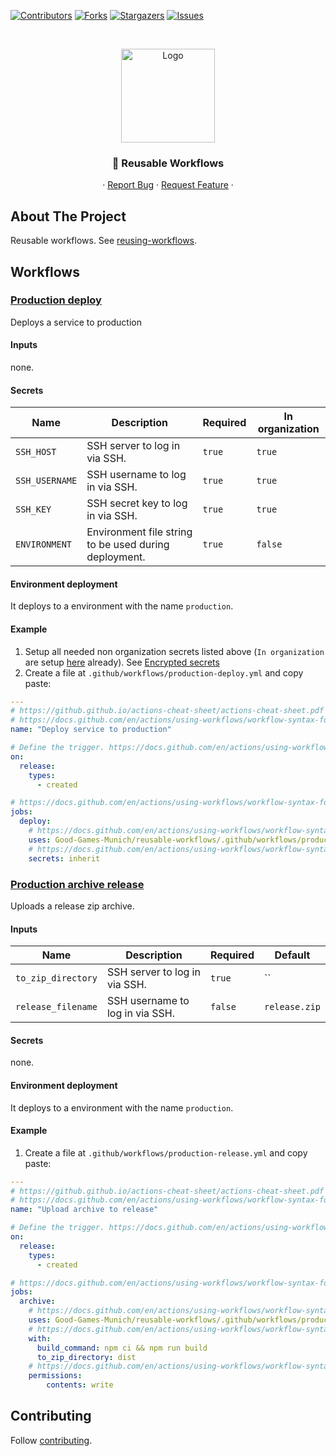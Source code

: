 [![Contributors][contributors-shield]][contributors-url]
[![Forks][forks-shield]][forks-url]
[![Stargazers][stars-shield]][stars-url]
[![Issues][issues-shield]][issues-url]

<!-- PROJECT HEADER -->
<br />
<p align="center">
  <!-- https://github.com/stefanjudis/github-light-dark-image-example -->
  <picture>
    <source media="(prefers-color-scheme: dark)" srcset="https://raw.github.com/Good-Games-Munich/assets/main/logos/GGM_logo_white.png">
    <img alt="Logo" src="https://raw.github.com/Good-Games-Munich/assets/main/logos/GGM_logo_black.png" height="150">
  </picture>

  <h3 align="center">🏃 Reusable Workflows</h3>

  <p align="center">
    ·
    <a href="https://github.com/Good-Games-Munich/reusable-workflows/issues">Report Bug</a>
    ·
    <a href="https://github.com/Good-Games-Munich/reusable-workflows/issues">Request Feature</a>
    ·
  </p>
</p>

<!-- ABOUT THE PROJECT -->

## About The Project

Reusable workflows. See [reusing-workflows](https://docs.github.com/en/actions/using-workflows/reusing-workflows).

## Workflows

### [Production deploy](.github/workflows/production-deploy.yml)

Deploys a service to production

#### Inputs

none.

#### Secrets

| Name           | Description                                           | Required | In organization |
| -------------- | ----------------------------------------------------- | -------- | --------------- |
| `SSH_HOST`     | SSH server to log in via SSH.                         | `true`   | `true`          |
| `SSH_USERNAME` | SSH username to log in via SSH.                       | `true`   | `true`          |
| `SSH_KEY`      | SSH secret key to log in via SSH.                     | `true`   | `true`          |
| `ENVIRONMENT`  | Environment file string to be used during deployment. | `true`   | `false`         |

#### Environment deployment

It deploys to a environment with the name `production`.

#### Example

1. Setup all needed non organization secrets listed above (`In organization` are setup [here](https://github.com/organizations/Good-Games-Munich/settings/secrets/actions) already). See [Encrypted secrets](https://docs.github.com/en/actions/security-guides/encrypted-secrets)
2. Create a file at `.github/workflows/production-deploy.yml` and copy paste:

```yaml
---
# https://github.github.io/actions-cheat-sheet/actions-cheat-sheet.pdf
# https://docs.github.com/en/actions/using-workflows/workflow-syntax-for-github-actions#name
name: "Deploy service to production"

# Define the trigger. https://docs.github.com/en/actions/using-workflows/workflow-syntax-for-github-actions#on
on:
  release:
    types:
      - created

# https://docs.github.com/en/actions/using-workflows/workflow-syntax-for-github-actions#jobs
jobs:
  deploy:
    # https://docs.github.com/en/actions/using-workflows/workflow-syntax-for-github-actions#jobsjob_idstepsuses
    uses: Good-Games-Munich/reusable-workflows/.github/workflows/production-deploy.yml@main
    # https://docs.github.com/en/actions/using-workflows/workflow-syntax-for-github-actions#jobsjob_idsecretsinherit
    secrets: inherit
```

### [Production archive release](.github/workflows/production-zip-release.yml)

Uploads a release zip archive.

#### Inputs

| Name               | Description                     | Required | Default       |
| ------------------ | ------------------------------- | -------- | ------------- |
| `to_zip_directory` | SSH server to log in via SSH.   | `true`   | ``            |
| `release_filename` | SSH username to log in via SSH. | `false`  | `release.zip` |

#### Secrets

none.

#### Environment deployment

It deploys to a environment with the name `production`.

#### Example

1. Create a file at `.github/workflows/production-release.yml` and copy paste:

```yaml
---
# https://github.github.io/actions-cheat-sheet/actions-cheat-sheet.pdf
# https://docs.github.com/en/actions/using-workflows/workflow-syntax-for-github-actions#name
name: "Upload archive to release"

# Define the trigger. https://docs.github.com/en/actions/using-workflows/workflow-syntax-for-github-actions#on
on:
  release:
    types:
      - created

# https://docs.github.com/en/actions/using-workflows/workflow-syntax-for-github-actions#jobs
jobs:
  archive:
    # https://docs.github.com/en/actions/using-workflows/workflow-syntax-for-github-actions#jobsjob_idstepsuses
    uses: Good-Games-Munich/reusable-workflows/.github/workflows/production-archive-release.yml@main
    # https://docs.github.com/en/actions/using-workflows/workflow-syntax-for-github-actions#jobsjob_idwith
    with:
      build_command: npm ci && npm run build
      to_zip_directory: dist
    # https://docs.github.com/en/actions/using-workflows/workflow-syntax-for-github-actions#permissions
    permissions:
        contents: write
```

<!-- CONTRIBUTING -->

## Contributing

Follow [contributing](https://github.com/Good-Games-Munich/.github/wiki/workflows#contributing).

<!-- MARKDOWN LINKS & IMAGES -->
<!-- https://www.markdownguide.org/basic-syntax/#reference-style-links -->

[contributors-shield]: https://img.shields.io/github/contributors/Good-Games-Munich/reusable-workflows.svg?style=flat-square
[contributors-url]: https://github.com/Good-Games-Munich/reusable-workflows/graphs/contributors
[forks-shield]: https://img.shields.io/github/forks/Good-Games-Munich/reusable-workflows.svg?style=flat-square
[forks-url]: https://github.com/Good-Games-Munich/reusable-workflows/network/members
[stars-shield]: https://img.shields.io/github/stars/Good-Games-Munich/reusable-workflows.svg?style=flat-square
[stars-url]: https://github.com/Good-Games-Munich/reusable-workflows/stargazers
[issues-shield]: https://img.shields.io/github/issues/Good-Games-Munich/reusable-workflows.svg?style=flat-square
[issues-url]: https://github.com/Good-Games-Munich/reusable-workflows/issues
